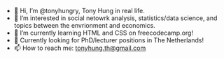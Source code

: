 - 👋 Hi, I’m @tonyhungry, Tony Hung in real life. 
- 👀 I’m interested in social netowrk analysis, statistics/data science, and topics between the envrionment and economics.
- 🌱 I’m currently learning HTML and CSS on freecodecamp.org!
- 🌟 Currently looking for PhD/lecturer positions in The Netherlands!
- 📫 How to reach me: tonyhung.th@gmail.com 

<!---
tonyhungry/tonyhungry is a ✨ special ✨ repository because its `README.md` (this file) appears on your GitHub profile.
You can click the Preview link to take a look at your changes.
--->
